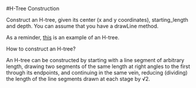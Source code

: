#H-Tree Construction

Construct an H-tree, given its center (x and y coordinates), starting_length and depth. You can assume that you have a drawLine method. 

As a reminder, [this](https://en.wikipedia.org/wiki/H_tree#/media/File:H_tree.svg) is an example of an H-tree.

How to construct an H-tree?

An H-tree can be constructed by starting with a line segment of arbitrary length, drawing two segments of the same length at right angles to the first through its endpoints, and continuing in the same vein, reducing (dividing) the length of the line segments drawn at each stage by √2.
